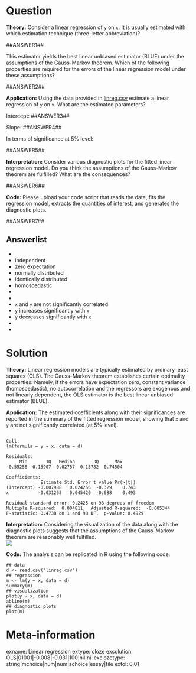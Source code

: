 

Question
========

**Theory:** Consider a linear regression of `y` on `x`. It is usually estimated with
which estimation technique (three-letter abbreviation)?

##ANSWER1##

This estimator yields the best linear unbiased estimator (BLUE) under the assumptions
of the Gauss-Markov theorem. Which of the following properties are required for the
errors of the linear regression model under these assumptions?

##ANSWER2##

**Application:** Using the data provided in [linreg.csv](linreg.csv) estimate a
linear regression of `y` on `x`. What are the estimated parameters?

Intercept: ##ANSWER3##

Slope: ##ANSWER4##

In terms of significance at 5% level:

##ANSWER5##

**Interpretation:** Consider various diagnostic plots for the fitted linear
regression model. Do you think the assumptions of the Gauss-Markov theorem are
fulfilled? What are the consequences?

##ANSWER6##

**Code:** Please upload your code script that reads the data, fits the regression model,
extracts the quantities of interest, and generates the diagnostic plots.

##ANSWER7##


Answerlist
----------
* 
* independent
* zero expectation
* normally distributed
* identically distributed
* homoscedastic
* 
* 
* `x` and `y` are not significantly correlated
* `y` increases significantly with `x`
* `y` decreases significantly with `x`
* 
* 

Solution
========

**Theory:** Linear regression models are typically estimated by ordinary least squares (OLS).
The Gauss-Markov theorem establishes certain optimality properties: Namely, if the errors
have expectation zero, constant variance (homoscedastic), no autocorrelation and the
regressors are exogenous and not linearly dependent, the OLS estimator is the best linear
unbiased estimator (BLUE).

**Application:** The estimated coefficients along with their significances are reported in the
summary of the fitted regression model, showing that `x` and `y` are not significantly correlated (at 5% level).


```

Call:
lm(formula = y ~ x, data = d)

Residuals:
     Min       1Q   Median       3Q      Max 
-0.55258 -0.15907 -0.02757  0.15782  0.74504 

Coefficients:
             Estimate Std. Error t value Pr(>|t|)
(Intercept) -0.007988   0.024256  -0.329    0.743
x           -0.031263   0.045420  -0.688    0.493

Residual standard error: 0.2425 on 98 degrees of freedom
Multiple R-squared:  0.004811,	Adjusted R-squared:  -0.005344 
F-statistic: 0.4738 on 1 and 98 DF,  p-value: 0.4929
```

**Interpretation:** Considering the visualization of the data along with the diagnostic plots suggests
that the assumptions of the Gauss-Markov theorem are reasonably well fulfilled.
\
![](visualizations-1.svg)

**Code:** The analysis can be replicated in R using the following code.

```
## data
d <- read.csv("linreg.csv")
## regression
m <- lm(y ~ x, data = d)
summary(m)
## visualization
plot(y ~ x, data = d)
abline(m)
## diagnostic plots
plot(m)
```

Meta-information
================
exname: Linear regression
extype: cloze
exsolution: OLS|01001|-0.008|-0.031|100|nil|nil
exclozetype: string|mchoice|num|num|schoice|essay|file
extol: 0.01
